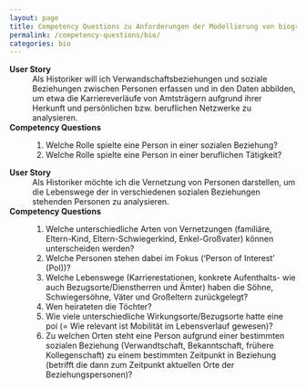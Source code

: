 ```yaml
---
layout: page
title: Competency Questions zu Anforderungen der Modellierung von biographischen Daten
permalink: /competency-questions/bio/
categories: bio
---
```


<dl>
  <dt><b>User Story</b></dt>
<dd>Als Historiker will ich Verwandschaftsbeziehungen und soziale Beziehungen zwischen Personen erfassen und in den Daten abbilden, um etwa die Karriereverläufe von Amtsträgern aufgrund ihrer Herkunft und persönlichen bzw. beruflichen Netzwerke zu analysieren.</dd>
  <dt><b>Competency Questions</b></dt>
<dd>
<ol>
<li>Welche Rolle spielte eine Person in einer sozialen Beziehung?</li>
<li>Welche Rolle spielte eine Person in einer beruflichen Tätigkeit?</li>
</ol>
</dd>
</dl>

<dl>
  <dt><b>User Story</b></dt>
<dd>Als Historiker möchte ich die Vernetzung von Personen darstellen, um die Lebenswege der in verschiedenen sozialen Beziehungen stehenden Personen zu analysieren.</dd>
  <dt><b>Competency Questions</b></dt>
<dd>
<ol>
<li>Welche unterschiedliche Arten von Vernetzungen (familiäre, Eltern-Kind, Eltern-Schwiegerkind, Enkel-Großvater) können unterscheiden werden?</li>
<li>Welche Personen stehen dabei im Fokus (‘Person of Interest’ (PoI))?</li>
<li>Welche Lebenswege (Karrierestationen, konkrete Aufenthalts- wie auch Bezugsorte/Dienstherren und Ämter) haben die Söhne, Schwiegersöhne, Väter und Großeltern zurückgelegt?</li>
<li>Wen heirateten die Töchter?</li>
<li>Wie viele unterschiedliche Wirkungsorte/Bezugsorte hatte eine poi (= Wie relevant ist Mobilität im Lebensverlauf gewesen)?</li>
<li>Zu welchen Orten steht eine Person aufgrund einer bestimmten sozialen Beziehung (Verwandtschaft, Bekanntschaft, frühere Kollegenschaft) zu einem bestimmten Zeitpunkt in Beziehung (betrifft die dann zum Zeitpunkt aktuellen Orte der Beziehungspersonen)?</li>
</ol>
</dd>
</dl>
